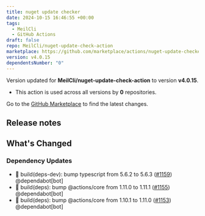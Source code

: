 ```yaml
---
title: nuget update checker
date: 2024-10-15 16:46:55 +00:00
tags:
  - MeilCli
  - GitHub Actions
draft: false
repo: MeilCli/nuget-update-check-action
marketplace: https://github.com/marketplace/actions/nuget-update-checker
version: v4.0.15
dependentsNumber: "0"
---
```



Version updated for **MeilCli/nuget-update-check-action** to version **v4.0.15**.
- This action is used across all versions by **0** repositories.

Go to the [GitHub Marketplace](https://github.com/marketplace/actions/nuget-update-checker) to find the latest changes.

## Release notes

## What's Changed
### Dependency Updates
- :green_book: build(deps-dev): bump typescript from 5.6.2 to 5.6.3 ([#1159](https://github.com/MeilCli/nuget-update-check-action/pull/1159)) @dependabot[bot]
- :green_book: build(deps): bump @actions/core from 1.11.0 to 1.11.1 ([#1155](https://github.com/MeilCli/nuget-update-check-action/pull/1155)) @dependabot[bot]
- :green_book: build(deps): bump @actions/core from 1.10.1 to 1.11.0 ([#1153](https://github.com/MeilCli/nuget-update-check-action/pull/1153)) @dependabot[bot]
